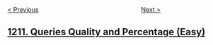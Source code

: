 <!--|This file generated by command(leetcode description); DO NOT EDIT.    |-->
<!--+----------------------------------------------------------------------+-->
<!--|@author    openset <openset.wang@gmail.com>                           |-->
<!--|@link      https://github.com/openset                                 |-->
<!--|@home      https://github.com/openset/leetcode                        |-->
<!--+----------------------------------------------------------------------+-->

[< Previous](https://github.com/openset/leetcode/tree/master/problems/minimum-moves-to-reach-target-with-rotations "Minimum Moves to Reach Target with Rotations")
　　　　　　　　　　　　　　　　
[Next >](https://github.com/openset/leetcode/tree/master/problems/team-scores-in-football-tournament "Team Scores in Football Tournament")

## [1211. Queries Quality and Percentage (Easy)](https://leetcode.com/problems/queries-quality-and-percentage "")


